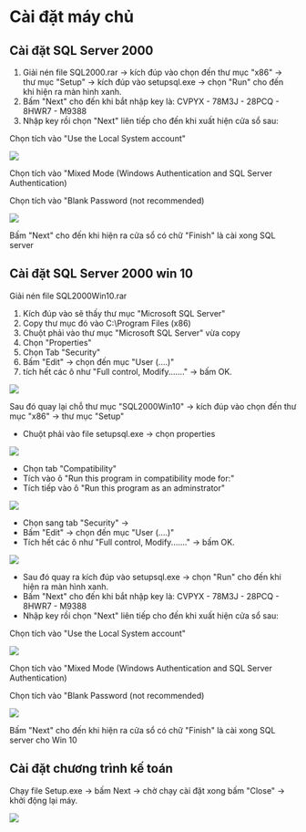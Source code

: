 # Cài đặt máy chủ

## Cài đặt SQL Server 2000

1. Giải nén file SQL2000.rar -&gt; kích đúp vào chọn đến thư mục "x86" -&gt; thư mục "Setup" -&gt; kích đúp vào setupsql.exe -&gt; chọn "Run" cho đến khi hiện ra màn hình xanh.
2. Bấm "Next" cho đến khi bắt nhập key là: CVPYX - 78M3J - 28PCQ - 8HWR7 - M9388
3. Nhập key rồi chọn "Next" liên tiếp cho đến khi xuất hiện cửa sổ sau:

Chọn tích vào "Use the Local System account"

![](../.gitbook/assets/image%20%286%29.png)

Chọn tích vào "Mixed Mode \(Windows Authentication and SQL Server Authentication\)

Chọn tích vào "Blank Password \(not recommended\)

![](../.gitbook/assets/image%20%2811%29.png)

Bấm "Next" cho đến khi hiện ra cửa sổ có chữ "Finish" là cài xong SQL server  

## Cài đặt SQL Server 2000 win 10

Giải nén file SQL2000Win10.rar 

1. Kích đúp vào sẽ thấy thư mục "Microsoft SQL Server" 
2. Copy thư mục đó vào C:\Program Files \(x86\) 
3. Chuột phải vào thư mục "Microsoft SQL Server" vừa copy 
4. Chọn "Properties" 
5. Chọn Tab "Security" 
6. Bấm "Edit" -&gt; chọn đến mục "User \(....\)" 
7. tích hết các ô như "Full control, Modify......."  -&gt; bấm OK.

![](../.gitbook/assets/1%20%283%29.png)

Sau đó quay lại chỗ thư mục "SQL2000Win10" -&gt; kích đúp vào chọn đến thư mục "x86" -&gt; thư mục "Setup"

* Chuột phải vào file setupsql.exe -&gt; chọn properties 

![](../.gitbook/assets/1%20%281%29.png)

* Chọn tab "Compatibility"
* Tích vào ô "Run this program in compatibility mode for:"
* Tích tiếp vào ô "Run this program as an adminstrator"

![](../.gitbook/assets/image%20%2813%29.png)

* Chọn sang tab "Security" -&gt; 
* Bấm "Edit" -&gt; chọn đến mục "User \(....\)" 
* Tích hết các ô như "Full control, Modify......."  -&gt; bấm OK.

![](../.gitbook/assets/1%20%285%29.png)



* Sau đó quay ra kích đúp vào setupsql.exe -&gt; chọn "Run" cho đến khi hiện ra màn hình xanh.
* Bấm "Next" cho đến khi bắt nhập key là: CVPYX - 78M3J - 28PCQ - 8HWR7 - M9388
* Nhập key rồi chọn "Next" liên tiếp cho đến khi xuất hiện cửa sổ sau:

Chọn tích vào "Use the Local System account"

![](../.gitbook/assets/image%20%286%29.png)

Chọn tích vào "Mixed Mode \(Windows Authentication and SQL Server Authentication\)

Chọn tích vào "Blank Password \(not recommended\)

![](../.gitbook/assets/image%20%2811%29.png)

Bấm "Next" cho đến khi hiện ra cửa sổ có chữ "Finish" là cài xong SQL server  cho Win 10

## Cài đặt chương trình kế toán

Chạy file Setup.exe -&gt; bấm Next -&gt; chờ chạy cài đặt xong bấm "Close" -&gt; khởi động lại máy.

![](../.gitbook/assets/image%20%2828%29.png)



